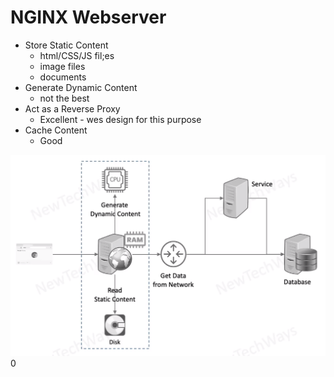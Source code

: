 # NGINX Webserver

- Store Static Content
  - html/CSS/JS fil;es
  - image files
  - documents
- Generate Dynamic Content
  - not the best
- Act as a Reverse Proxy
  - Excellent - wes design for this purpose
- Cache Content
  - Good

![Alt text](./images/image-6.png)0